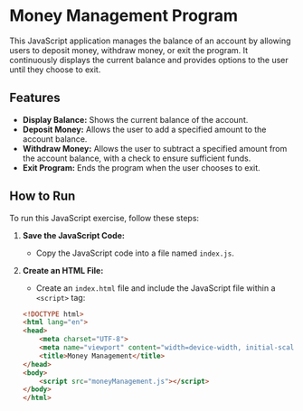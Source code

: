 # Money Management Program

This JavaScript application manages the balance of an account by allowing users to deposit money, withdraw money, or exit the program. It continuously displays the current balance and provides options to the user until they choose to exit.

## Features

- **Display Balance:** Shows the current balance of the account.
- **Deposit Money:** Allows the user to add a specified amount to the account balance.
- **Withdraw Money:** Allows the user to subtract a specified amount from the account balance, with a check to ensure sufficient funds.
- **Exit Program:** Ends the program when the user chooses to exit.

## How to Run

To run this JavaScript exercise, follow these steps:

1. **Save the JavaScript Code:**
   - Copy the JavaScript code into a file named `index.js`.

2. **Create an HTML File:**
   - Create an `index.html` file and include the JavaScript file within a `<script>` tag:
   ```html
   <!DOCTYPE html>
   <html lang="en">
   <head>
       <meta charset="UTF-8">
       <meta name="viewport" content="width=device-width, initial-scale=1.0">
       <title>Money Management</title>
   </head>
   <body>
       <script src="moneyManagement.js"></script>
   </body>
   </html>
